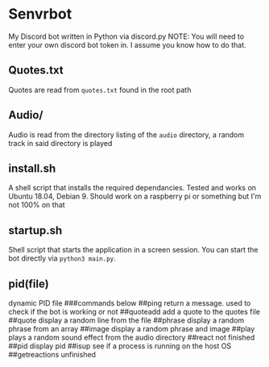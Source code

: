 # Senvrbot
My Discord bot written in Python via discord.py
NOTE: You will need to enter your own discord bot token in. I assume you know how to do that.
## Quotes.txt
Quotes are read from `quotes.txt` found in the root path

## Audio/
Audio is read from the directory listing of the `audio` directory, a random track in said directory is played 

## install.sh
A shell script that installs the required dependancies. Tested and works on Ubuntu 18.04, Debian 9. Should work on a raspberry pi or something but I'm not 100% on that
## startup.sh
Shell script that starts the application in a screen session. You can start the bot directly via `python3 main.py`.
## pid(file)
dynamic PID file
###commands below
##ping
return a message. used to check if the bot is working or not
##quoteadd
add a quote to the quotes file
##quote
display a random line from the file
##phrase
display a random phrase from an array
##image
display a random phrase and image
##play
plays a random sound effect from the audio directory
##react
not finished
##pid
display  pid
##isup
see if a process is running on the host OS
##getreactions
unfinished

